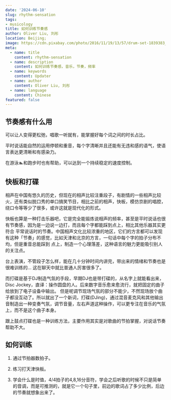 ```yaml
---
date: '2024-06-10'
slug: rhythm-sensation
tags:
- musicology
title: 如何训练节奏感
author: Oliver Liu, 刘彤
location: Beijing;
image: https://cdn.pixabay.com/photo/2016/11/19/13/57/drum-set-1839383_960_720.jpg
meta:
  - name: title
    content: rhythm-sensation
  - name: description
    content: 如何训练节奏感，音乐，节奏，频率
  - name: keywords
    content: Updater
  - name: author
    content: Oliver Liu, 刘彤
  - name: language
    content: Chinese
featured: false
---
```


## 节奏感有什么用

可以让人变得更松弛，唱歌一听就有，能掌握好每个词之间的时长占比。

平时说话能自然的运用停顿和重音，每个字清晰并且还能有无违和感的语气，使语言表达更清晰和有感染力。

在游泳🏊和跑步时也有帮助，可以达到一个持续稳定的速度控制。


## 快板和打碟

相声在中国有悠久的历史，但现在的相声比较注重段子，有剧情的一些相声比较火，还有类似脱口秀的单口搞笑节目，相比之前的相声，快板，模仿京剧的唱腔，绕口令等等少了很多，或许这就是现代化的形式。

快板也算是一种打击乐器吧，它是完全能锻炼说相声的频率，甚至是平时说话也很有节奏感，因为是一边说一边打，而且每个字都能踩到点上，相比其他乐器其实更符合
平常说话时的节奏。中国相声文化比较浓重的地区，它们的方言都可以发现有这种「节奏」的感觉，比如天津和北京的方言，一句话中每个字的拍子分布不均，但是重音总能踩到
点上，制造一个心理落差，这种语言的魅力更能吸引别人的关注点。

台上表演，不管段子怎么样，能在几十分钟时间内讲完，带出来的情绪和节奏也是很难训练的... 这在聊天中就比普通人厉害很多了。


而打碟是基于DJ制造气氛的手段，早期DJ也是带打碟的，从名字上就能看出来，Disc Jockey，直译：操作圆盘的人。后来数字音乐愈来愈流行，就把固定的曲子给放到了电子设备中输出。
但是呢调节现场气氛的部分不能少，不然现场放个曲子都没互动了。所以就出了一个新词，打碟(DJing)，通过混音麦克风和其他输出音制造出一种变奏气氛，调节音量，左右声道这种操作，可以更专注在音乐的气氛上，而不是这个曲子本身。

跟上鼓点打碟也是一种训练方法，主要作用其实是对歌曲的节拍掌握，对说话节奏帮助不大。


## 如何训练

1. 通过节拍器数拍子。

2. 练习打天津快板。

3. 学会什么是时值，4/4拍子的4,8,16分音符，学会之后听歌的时候不只是简单的音调，而是可推测的，就是它一个句子里，前边的歌词占了多少比例，后边的节奏就想象出来了。